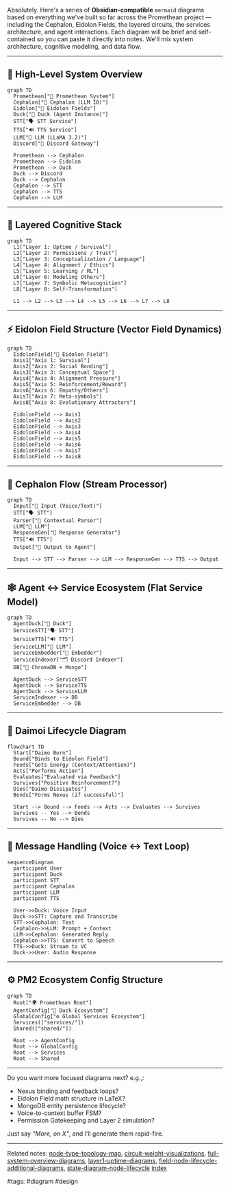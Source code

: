 Absolutely. Here's a series of **Obsidian-compatible** `mermaid` diagrams based on everything we've built so far across the Promethean project — including the Cephalon, Eidolon Fields, the layered circuits, the services architecture, and agent interactions. Each diagram will be brief and self-contained so you can paste it directly into notes. We'll mix system architecture, cognitive modeling, and data flow.

---

## 🧠 High-Level System Overview

```mermaid
graph TD
  Promethean["🧠 Promethean System"]
  Cephalon["🧾 Cephalon (LLM IO)"]
  Eidolon["🌌 Eidolon Fields"]
  Duck["🦆 Duck (Agent Instance)"]
  STT["🗣️ STT Service"]
  TTS["🔊 TTS Service"]
  LLM["🧠 LLM (LLaMA 3.2)"]
  Discord["💬 Discord Gateway"]

  Promethean --> Cephalon
  Promethean --> Eidolon
  Promethean --> Duck
  Duck --> Discord
  Duck --> Cephalon
  Cephalon --> STT
  Cephalon --> TTS
  Cephalon --> LLM
```

---

## 🔁 Layered Cognitive Stack

```mermaid
graph TD
  L1["Layer 1: Uptime / Survival"]
  L2["Layer 2: Permissions / Trust"]
  L3["Layer 3: Conceptualization / Language"]
  L4["Layer 4: Alignment / Ethics"]
  L5["Layer 5: Learning / RL"]
  L6["Layer 6: Modeling Others"]
  L7["Layer 7: Symbolic Metacognition"]
  L8["Layer 8: Self-Transformation"]

  L1 --> L2 --> L3 --> L4 --> L5 --> L6 --> L7 --> L8
```

---

## ⚡ Eidolon Field Structure (Vector Field Dynamics)

```mermaid
graph TD
  EidolonField["🌌 Eidolon Field"]
  Axis1["Axis 1: Survival"]
  Axis2["Axis 2: Social Bonding"]
  Axis3["Axis 3: Conceptual Space"]
  Axis4["Axis 4: Alignment Pressure"]
  Axis5["Axis 5: Reinforcement/Reward"]
  Axis6["Axis 6: Empathy/Others"]
  Axis7["Axis 7: Meta-symbols"]
  Axis8["Axis 8: Evolutionary Attractors"]

  EidolonField --> Axis1
  EidolonField --> Axis2
  EidolonField --> Axis3
  EidolonField --> Axis4
  EidolonField --> Axis5
  EidolonField --> Axis6
  EidolonField --> Axis7
  EidolonField --> Axis8
```

---

## 🧩 Cephalon Flow (Stream Processor)

```mermaid
graph TD
  Input["🧠 Input (Voice/Text)"]
  STT["🗣️ STT"]
  Parser["🧵 Contextual Parser"]
  LLM["🤖 LLM"]
  ResponseGen["💭 Response Generator"]
  TTS["🔊 TTS"]
  Output["📢 Output to Agent"]

  Input --> STT --> Parser --> LLM --> ResponseGen --> TTS --> Output
```

---

## 🕸️ Agent ↔ Service Ecosystem (Flat Service Model)

```mermaid
graph TD
  AgentDuck["🦆 Duck"]
  ServiceSTT["🗣️ STT"]
  ServiceTTS["🔊 TTS"]
  ServiceLLM["🧠 LLM"]
  ServiceEmbedder["🧬 Embedder"]
  ServiceIndexer["🗂️ Discord Indexer"]
  DB["🧱 ChromaDB + Mongo"]

  AgentDuck --> ServiceSTT
  AgentDuck --> ServiceTTS
  AgentDuck --> ServiceLLM
  ServiceIndexer --> DB
  ServiceEmbedder --> DB
```

---

## 🔄 Daimoi Lifecycle Diagram

```mermaid
flowchart TD
  Start["Daimo Born"]
  Bound["Binds to Eidolon Field"]
  Feeds["Gets Energy (Context/Attention)"]
  Acts["Performs Action"]
  Evaluates["Evaluated via Feedback"]
  Survives{"Positive Reinforcement?"}
  Dies["Daimo Dissipates"]
  Bonds["Forms Nexus (if successful)"]

  Start --> Bound --> Feeds --> Acts --> Evaluates --> Survives
  Survives -- Yes --> Bonds
  Survives -- No --> Dies
```

---

## 🧬 Message Handling (Voice ↔ Text Loop)

```mermaid
sequenceDiagram
  participant User
  participant Duck
  participant STT
  participant Cephalon
  participant LLM
  participant TTS

  User->>Duck: Voice Input
  Duck->>STT: Capture and Transcribe
  STT->>Cephalon: Text
  Cephalon->>LLM: Prompt + Context
  LLM->>Cephalon: Generated Reply
  Cephalon->>TTS: Convert to Speech
  TTS->>Duck: Stream to VC
  Duck->>User: Audio Response
```

---

## ⚙️ PM2 Ecosystem Config Structure

```mermaid
graph TD
  Root["🌍 Promethean Root"]
  AgentConfig["🦆 Duck Ecosystem"]
  GlobalConfig["⚙️ Global Services Ecosystem"]
  Services(["services/"])
  Shared(["shared/"])

  Root --> AgentConfig
  Root --> GlobalConfig
  Root --> Services
  Root --> Shared
```

---

Do you want more focused diagrams next? e.g.,:

* Nexus binding and feedback loops?
* Eidolon Field math structure in LaTeX?
* MongoDB entity persistence lifecycle?
* Voice-to-context buffer FSM?
* Permission Gatekeeping and Layer 2 simulation?

Just say *"More, on X"*, and I’ll generate them rapid-fire.

---

Related notes: [node-type-topology-map](node-type-topology-map.md), [circuit-weight-visualizations](circuit-weight-visualizations.md), [full-system-overview-diagrams](.md), [layer1-uptime-diagrams](layer1-uptime-diagrams.md), [field-node-lifecycle-additional-diagrams](field-node-lifecycle-additional-diagrams.md), [state-diagram-node-lifecycle](state-diagram-node-lifecycle.md) [index](../../unique/index.md)

#tags: #diagram #design
